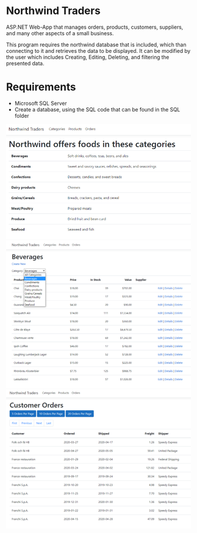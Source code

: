 # Northwind Traders
ASP.NET Web-App that manages orders, products, customers, suppliers, and many other aspects of a small business.

This program requires the northwind database that is included, which than connecting to it and retrieves the data to be displayed. It can be modified by the user which includes Creating, Editing, Deleting, and filtering the presented data.

# Requirements
- Microsoft SQL Server
- Create a database, using the SQL code that can be found in the SQL folder

![](images/categories.png)
![](images/products.png)
![](images/orders.png)
